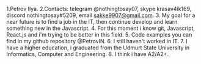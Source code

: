 1.Petrov Ilya.
2.Contacts: telegram @nothingtosay07, skype krasav4ik169, discord nothingtosay#5209, email sakke9907@gmail.com.
3. My goal for a near future is to find a job in the IT, then continue develop and learn something new in the Javascript. 
4. For this moment i know git, Javascript, React.js and i'm trying to be better in this field.
5. Code examples you can find in my github repository @PetrovIN. 
6. I still haven't worked in IT.
7. I have a higher education, i graduated from the Udmurt State University in Informatics, Computer and Engineering.
8. I think i have A2/A2+.
